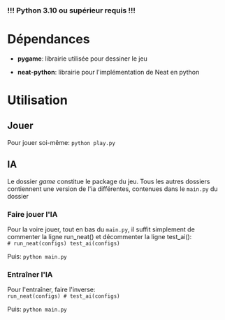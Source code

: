### **!!! Python 3.10 ou supérieur requis !!!**

# Dépendances

- **pygame**:
librairie utilisée pour dessiner le jeu

- **neat-python**:
librairie pour l'implémentation de Neat en python


# Utilisation

## Jouer

Pour jouer soi-même: `python play.py`

## IA

Le dossier *game* constitue le package du jeu.
Tous les autres dossiers contiennent une version de l'ia différentes, contenues dans le <code>main.py</code> du dossier

### Faire jouer l'IA

Pour la voire jouer, tout en bas du <code>main.py</code>, il suffit simplement de commenter la ligne run_neat() et décommenter la ligne test_ai():  
<code>\# run_neat(configs)
test_ai(configs) </code>

Puis: `python main.py`

### Entraîner l'IA

Pour l'entraîner, faire l'inverse:  
<code>run_neat(configs)
\# test_ai(configs) </code>

Puis: `python main.py`
